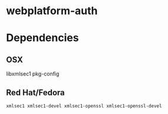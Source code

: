 # webplatform-auth

# Dependencies

## OSX
libxmlsec1
pkg-config

## Red Hat/Fedora
`xmlsec1 xmlsec1-devel xmlsec1-openssl xmlsec1-openssl-devel`
